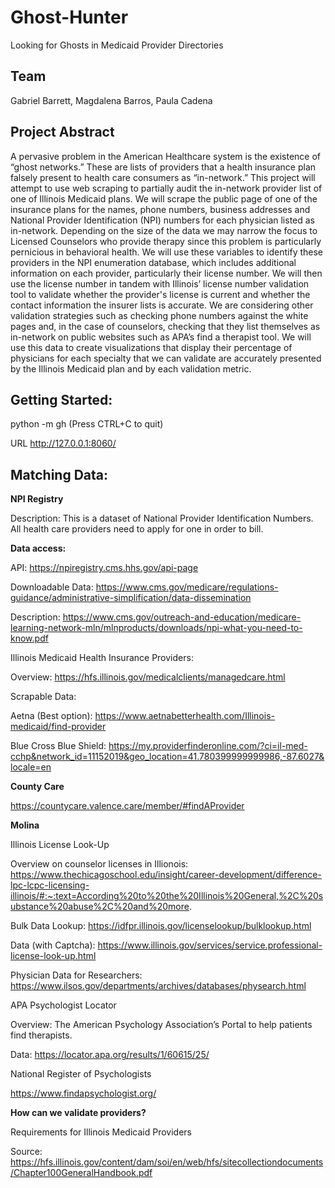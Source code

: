# Ghost-Hunter
Looking for Ghosts in Medicaid Provider Directories

## Team 

Gabriel Barrett, Magdalena Barros, Paula Cadena

## Project Abstract

A pervasive problem in the American Healthcare system is the existence of “ghost networks.” These are lists of providers that a health insurance plan falsely present to health care consumers as “in-network.” This project will attempt to use web scraping to partially audit the in-network provider list of one of Illinois Medicaid plans. We will scrape the public page of one of the insurance plans for the names, phone numbers, business addresses and National Provider Identification (NPI) numbers for each physician listed as in-network. Depending on the size of the data we may narrow the focus to Licensed Counselors who provide therapy since this problem is particularly pernicious in behavioral health. We will use these variables to identify these providers in the NPI enumeration database, which includes additional information on each provider, particularly their license number. We will then use the license number in tandem with Illinois’ license number validation tool to validate whether the provider's license is current and whether the contact information the insurer lists is accurate. We are considering other validation strategies such as checking phone numbers against the white pages and, in the case of counselors, checking that they list themselves as in-network on public websites such as APA’s find a therapist tool. We will use this data to create visualizations that display their percentage of physicians for each specialty that we can validate are accurately presented by the Illinois Medicaid plan and by each validation metric.  

## Getting Started:

python -m gh (Press CTRL+C to quit)

URL http://127.0.0.1:8060/ 

## Matching Data: 
 

**NPI Registry**

Description: This is a dataset of National Provider Identification Numbers. All health care providers need to apply for one in order to bill.  

**Data access:** 

API: https://npiregistry.cms.hhs.gov/api-page  

Downloadable Data: https://www.cms.gov/medicare/regulations-guidance/administrative-simplification/data-dissemination  

Description: https://www.cms.gov/outreach-and-education/medicare-learning-network-mln/mlnproducts/downloads/npi-what-you-need-to-know.pdf  

Illinois Medicaid Health Insurance Providers: 

Overview: https://hfs.illinois.gov/medicalclients/managedcare.html  

Scrapable Data: 

Aetna (Best option): https://www.aetnabetterhealth.com/Illinois-medicaid/find-provider   

Blue Cross Blue Shield: https://my.providerfinderonline.com/?ci=il-med-cchp&network_id=11152019&geo_location=41.780399999999986,-87.6027&locale=en  

**County Care** 

https://countycare.valence.care/member/#findAProvider

**Molina** 

Illinois License Look-Up 

Overview on counselor licenses in Illionois: https://www.thechicagoschool.edu/insight/career-development/difference-lpc-lcpc-licensing-illinois/#:~:text=According%20to%20the%20Illinois%20General,%2C%20substance%20abuse%2C%20and%20more.  

Bulk Data Lookup: https://idfpr.illinois.gov/licenselookup/bulklookup.html  

Data (with Captcha): https://www.illinois.gov/services/service.professional-license-look-up.html  

Physician Data for Researchers: https://www.ilsos.gov/departments/archives/databases/physearch.html  

APA Psychologist Locator 

Overview: The American Psychology Association’s Portal to help patients find therapists. 

Data: https://locator.apa.org/results/1/60615/25/  

National Register of Psychologists 

https://www.findapsychologist.org/  

 

 

**How can we validate providers?** 

Requirements for Illinois Medicaid Providers 

Source: https://hfs.illinois.gov/content/dam/soi/en/web/hfs/sitecollectiondocuments/Chapter100GeneralHandbook.pdf  

 
